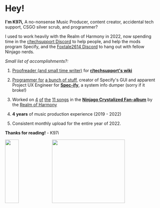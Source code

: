 # Hey!

**I'm K97i,** A no-nonsense Music Producer, content creator, accidental tech support, CSGO silver scrub, and programmer?

I used to work heavily with the Realm of Harmony in 2022, now spending time in the [r/techsupport Discord](rtech.support/discord) to help people, and help the mods program Specify, and the [Foxtale2614 Discord](https://discord.gg/NMjvvthekD) to hang out with fellow Ninjago nerds.

_Small list of accomplishments?:_
  1. [Proofreader (and small time writer)](https://github.com/r-Techsupport/rTS_Wiki/commits?author=K97i) for [**r/techsupport's wiki**](https://rtech.support/)

  2. [Programmer for](https://github.com/Spec-ify/specified/commits?author=K97i) [ a bunch of stuff](https://github.com/Spec-ify/specify/commits?author=K97i), creator of Specify's GUI and apparent Project UX Engineer for [**Spec-ify**](https://github.com/Spec-ify/specify), a system info dumper (sorry if it broke!)

  3. Worked on [4](https://www.youtube.com/watch?v=itqw1gI_R7M) [of](https://www.youtube.com/watch?v=w50t7xC3vVY) [the](https://www.youtube.com/watch?v=CEdAEuozJiI) [11 songs](https://www.youtube.com/watch?v=kfefDBrKH34) in the [**Ninjago Crystalized Fan-album**](https://sites.google.com/view/ninjagorealmofharmony/roh-archive/lego-ninjago/roh-fanalbums/season-fanalbums/crystalized) by the [Realm of Harmony](https://www.youtube.com/@R0H)

  4. **4 years** of music production experience (2019 - 2022)

  5. Consistent monthly upload for the entire year of 2022.


**Thanks for reading!**
              - K97i
<html>
  <div>
    <img style="flex-grow: 1; width: 30%; height: 210px" src="https://github.com/K97i/github-stats/raw/master/generated/overview.svg#gh-dark-mode-only" href="https://github.com/jstrieb/github-stats"/>
    <img style="flex-grow: 1; width: 69%; height: 210px" src="https://github.com/K97i/github-stats/raw/master/generated/languages.svg#gh-dark-mode-only" href="https://github.com/jstrieb/github-stats"/>
  </div>
</html>
